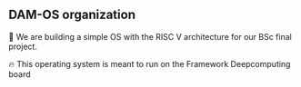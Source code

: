 ## DAM-OS organization

🚀 We are building a simple OS with the RISC V architecture for our BSc final project.

🔥 This operating system is meant to run on the Framework Deepcomputing board
